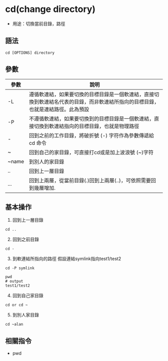 # cd(change directory)

- 用途：切換當前目錄，路徑

## 語法

```shell
cd [OPTIONS] directory
```

## 參數

| 參數  | 說明                                                                                                             |
| ----- | ---------------------------------------------------------------------------------------------------------------- |
| -L    | 遵循軟連結，如果要切換的目標目錄是一個軟連結，直接切換到軟連結名代表的目錄，而非軟連結所指向的目標目錄，也就是連結路徑。此為預設 |
| -P    | 不遵循軟連結，如果要切換到的目標目錄是一個軟連結，直接切換到軟連結指向的目標目錄，也就是物理路徑                                 |
| -     | 回到之前的工作目錄，將破折號 (-) 字符作為參數傳遞給 cd 命令                                                      |
| ~     | 回到自己的家目錄，可直接打cd或是加上波浪號 (~)字符                                                               |
| ~name | 到別人的家目錄                                                                                                   |
| ..    | 回到上一層目錄                                                                                                   |
| ...   | 回到上兩層，從當前目錄(.)回到上兩層(..)，可依照需要回到幾層增加.                                                 |
## 基本操作
1. 回到上一層目錄
```shell
cd ..
```

2. 回到之前目錄
```shell
cd -
```

3. 到軟連結所指向的路徑
假設連結symlink指向test1/test2
```shell
cd -P symlink

pwd
# output
test1/test2
```
4. 回到自己家目錄
```shell
cd or cd ~
```
5. 到別人家目錄
```shell
cd ~alan
```
## 相關指令
* pwd